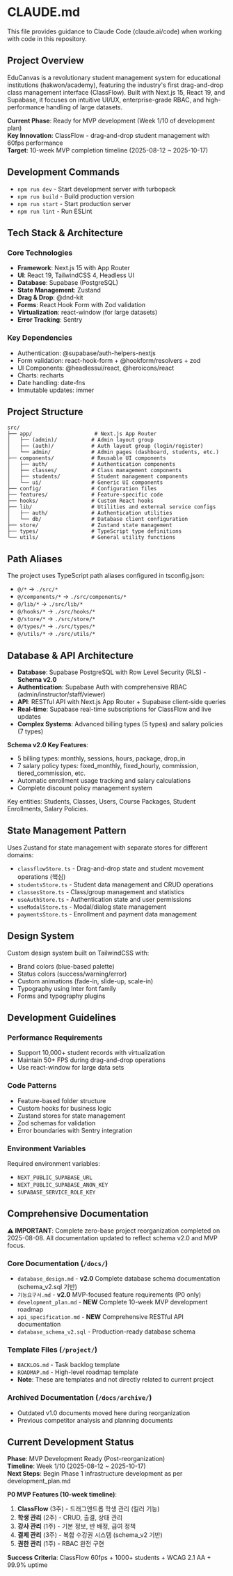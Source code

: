# CLAUDE.md

This file provides guidance to Claude Code (claude.ai/code) when working with code in this repository.

## Project Overview

EduCanvas is a revolutionary student management system for educational institutions (hakwon/academy), featuring the industry's first drag-and-drop class management interface (ClassFlow). Built with Next.js 15, React 19, and Supabase, it focuses on intuitive UI/UX, enterprise-grade RBAC, and high-performance handling of large datasets.

**Current Phase**: Ready for MVP development (Week 1/10 of development plan)  
**Key Innovation**: ClassFlow - drag-and-drop student management with 60fps performance  
**Target**: 10-week MVP completion timeline (2025-08-12 ~ 2025-10-17)

## Development Commands

- `npm run dev` - Start development server with turbopack
- `npm run build` - Build production version
- `npm run start` - Start production server
- `npm run lint` - Run ESLint

## Tech Stack & Architecture

### Core Technologies
- **Framework**: Next.js 15 with App Router
- **UI**: React 19, TailwindCSS 4, Headless UI
- **Database**: Supabase (PostgreSQL)
- **State Management**: Zustand
- **Drag & Drop**: @dnd-kit
- **Forms**: React Hook Form with Zod validation
- **Virtualization**: react-window (for large datasets)
- **Error Tracking**: Sentry

### Key Dependencies
- Authentication: @supabase/auth-helpers-nextjs
- Form validation: react-hook-form + @hookform/resolvers + zod
- UI Components: @headlessui/react, @heroicons/react
- Charts: recharts
- Date handling: date-fns
- Immutable updates: immer

## Project Structure

```
src/
├── app/                    # Next.js App Router
│   ├── (admin)/           # Admin layout group
│   ├── (auth)/            # Auth layout group (login/register)
│   └── admin/             # Admin pages (dashboard, students, etc.)
├── components/            # Reusable UI components
│   ├── auth/              # Authentication components
│   ├── classes/           # Class management components
│   ├── students/          # Student management components
│   └── ui/                # Generic UI components
├── config/                # Configuration files
├── features/              # Feature-specific code
├── hooks/                 # Custom React hooks
├── lib/                   # Utilities and external service configs
│   ├── auth/              # Authentication utilities
│   └── db/                # Database client configuration
├── store/                 # Zustand state management
├── types/                 # TypeScript type definitions
└── utils/                 # General utility functions
```

## Path Aliases

The project uses TypeScript path aliases configured in tsconfig.json:
- `@/*` → `./src/*`
- `@/components/*` → `./src/components/*`
- `@/lib/*` → `./src/lib/*`
- `@/hooks/*` → `./src/hooks/*`
- `@/store/*` → `./src/store/*`
- `@/types/*` → `./src/types/*`
- `@/utils/*` → `./src/utils/*`

## Database & API Architecture

- **Database**: Supabase PostgreSQL with Row Level Security (RLS) - **Schema v2.0**
- **Authentication**: Supabase Auth with comprehensive RBAC (admin/instructor/staff/viewer)
- **API**: RESTful API with Next.js App Router + Supabase client-side queries
- **Real-time**: Supabase real-time subscriptions for ClassFlow and live updates
- **Complex Systems**: Advanced billing types (5 types) and salary policies (7 types)

**Schema v2.0 Key Features**:
- 5 billing types: monthly, sessions, hours, package, drop_in
- 7 salary policy types: fixed_monthly, fixed_hourly, commission, tiered_commission, etc.
- Automatic enrollment usage tracking and salary calculations
- Complete discount policy management system

Key entities: Students, Classes, Users, Course Packages, Student Enrollments, Salary Policies.

## State Management Pattern

Uses Zustand for state management with separate stores for different domains:
- `classflowStore.ts` - Drag-and-drop state and student movement operations (핵심)
- `studentsStore.ts` - Student data management and CRUD operations  
- `classesStore.ts` - Class/group management and statistics
- `useAuthStore.ts` - Authentication state and user permissions
- `useModalStore.ts` - Modal/dialog state management
- `paymentsStore.ts` - Enrollment and payment data management

## Design System

Custom design system built on TailwindCSS with:
- Brand colors (blue-based palette)
- Status colors (success/warning/error)
- Custom animations (fade-in, slide-up, scale-in)
- Typography using Inter font family
- Forms and typography plugins

## Development Guidelines

### Performance Requirements
- Support 10,000+ student records with virtualization
- Maintain 50+ FPS during drag-and-drop operations
- Use react-window for large data sets

### Code Patterns
- Feature-based folder structure
- Custom hooks for business logic
- Zustand stores for state management
- Zod schemas for validation
- Error boundaries with Sentry integration

### Environment Variables
Required environment variables:
- `NEXT_PUBLIC_SUPABASE_URL`
- `NEXT_PUBLIC_SUPABASE_ANON_KEY`
- `SUPABASE_SERVICE_ROLE_KEY`

## Comprehensive Documentation

**⚠️ IMPORTANT**: Complete zero-base project reorganization completed on 2025-08-08. All documentation updated to reflect schema v2.0 and MVP focus.

### Core Documentation (`/docs/`)
- `database_design.md` - **v2.0** Complete database schema documentation (schema_v2.sql 기반)
- `기능요구서.md` - **v2.0** MVP-focused feature requirements (P0 only)  
- `development_plan.md` - **NEW** Complete 10-week MVP development roadmap
- `api_specification.md` - **NEW** Comprehensive RESTful API documentation
- `database_schema_v2.sql` - Production-ready database schema

### Template Files (`/project/`)
- `BACKLOG.md` - Task backlog template
- `ROADMAP.md` - High-level roadmap template
- **Note**: These are templates and not directly related to current project

### Archived Documentation (`/docs/archive/`)
- Outdated v1.0 documents moved here during reorganization
- Previous competitor analysis and planning documents

## Current Development Status

**Phase**: MVP Development Ready (Post-reorganization)  
**Timeline**: Week 1/10 (2025-08-12 ~ 2025-10-17)  
**Next Steps**: Begin Phase 1 infrastructure development as per development_plan.md

**P0 MVP Features (10-week timeline)**:
1. **ClassFlow** (3주) - 드래그앤드롭 학생 관리 (킬러 기능)
2. **학생 관리** (2주) - CRUD, 출결, 상태 관리
3. **강사 관리** (1주) - 기본 정보, 반 배정, 급여 정책  
4. **결제 관리** (3주) - 복합 수강권 시스템 (schema_v2 기반)
5. **권한 관리** (1주) - RBAC 완전 구현

**Success Criteria**: ClassFlow 60fps + 1000+ students + WCAG 2.1 AA + 99.9% uptime
